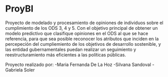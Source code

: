 # ProyBI
Proyecto de modelado y procesamiento de opiniones de individuos sobre el cumplimiento de los ODS 3, 4 y 5. Con el objetivo principal de obtener un modelo predictivo que clasifique opiniones en el ODS al que se hace referencia, para que sea posible reconocer los atributos que inciden en la percepeción del cumpliemiento de los objetivos de desarrollo sostenible, y las entidad gubernamentales puedan realizar un seguimiento y reestructuramiento más eficientes a las políticas públicas.

Proyecto realizado por:
-Maria Fernanda De La Hoz
-Silvana Sandoval 
-Gabriela Soler 

